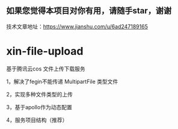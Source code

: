 ## 如果您觉得本项目对你有用，请随手star，谢谢
技术文章地址：https://www.jianshu.com/u/6ad247189165

# xin-file-upload
基于腾讯云cos 文件上传下载服务

1，解决了fegin不能传递 MultipartFile 类型文件

2，实现多种文件类型的上传

3，基于apollo作为动态配置

4，服务项目结构（推荐）


 